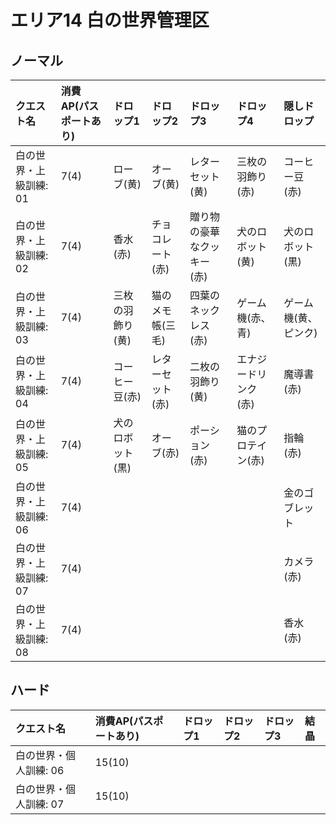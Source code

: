 # エリア14 白の世界管理区

## ノーマル

|クエスト名|消費AP(パスポートあり)|ドロップ1|ドロップ2|ドロップ3|ドロップ4|隠しドロップ|
|:--|:--|:--|:--|:--|:--|:--|
|白の世界・上級訓練: 01|7(4)|ローブ(黄)|オーブ(黄)|レターセット(黄)|三枚の羽飾り(赤)|コーヒー豆(赤)|
|白の世界・上級訓練: 02|7(4)|香水(赤)|チョコレート(赤)|贈り物の豪華なクッキー(赤)|犬のロボット(黄)|犬のロボット(黒)|
|白の世界・上級訓練: 03|7(4)|三枚の羽飾り(黄)|猫のメモ帳(三毛)|四葉のネックレス(赤)|ゲーム機(赤、青)|ゲーム機(黄、ピンク)|
|白の世界・上級訓練: 04|7(4)|コーヒー豆(赤)|レターセット(赤)|二枚の羽飾り(黄)|エナジードリンク(赤)|魔導書(赤)|
|白の世界・上級訓練: 05|7(4)|犬のロボット(黒)|オーブ(赤)|ポーション(赤)|猫のプロテイン(赤)|指輪(赤)|
|白の世界・上級訓練: 06|7(4)|||||金のゴブレット|
|白の世界・上級訓練: 07|7(4)|||||カメラ(赤)|
|白の世界・上級訓練: 08|7(4)|||||香水(赤)|

## ハード

|クエスト名|消費AP(パスポートあり)|ドロップ1|ドロップ2|ドロップ3|結晶|
|:--|:--|:--|:--|:--|:--|
|白の世界・個人訓練: 06|15(10)|||||
|白の世界・個人訓練: 07|15(10)|||||